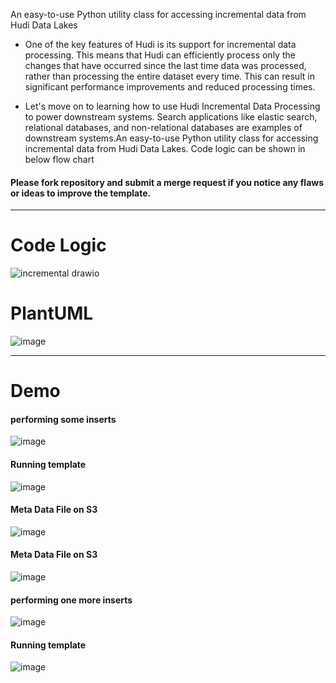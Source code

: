 
An easy-to-use Python utility class for accessing incremental data from Hudi Data Lakes



* One of the key features of Hudi is its support for incremental data processing. This means that Hudi can efficiently process only the changes that have occurred since the last time data was processed, rather than processing the entire dataset every time. This can result in significant performance improvements and reduced processing times.

* Let's move on to learning how to use Hudi Incremental Data Processing to power downstream systems. Search applications like elastic search, relational databases, and non-relational databases are examples of downstream systems.An easy-to-use Python utility class for accessing incremental data from Hudi Data Lakes. Code logic can be shown in below flow chart

#### Please fork repository and submit a merge request if you notice any flaws or ideas to improve the template.


------------------------------------------------

# Code Logic 
![incremental drawio](https://github.com/soumilshah1995/An-easy-to-use-Python-utility-class-for-accessing-incremental-data-from-Hudi-Data-Lakes/assets/39345855/36285e18-3644-49c1-b6e4-08cff21772a5)

# PlantUML
![image](https://github.com/soumilshah1995/An-easy-to-use-Python-utility-class-for-accessing-incremental-data-from-Hudi-Data-Lakes/assets/39345855/9cb8dfd4-5115-41fe-8bd4-3cc742ae53f1)


------------------------------------------------

# Demo

####  performing some inserts
![image](https://user-images.githubusercontent.com/39345855/221436178-61e7b768-6563-4ef4-9a53-2e804cb2097e.png)

#### Running template
![image](https://user-images.githubusercontent.com/39345855/221436220-7153fae1-58cf-4723-9c03-111d2ff0d214.png)

#### Meta Data File on S3
![image](https://user-images.githubusercontent.com/39345855/221436234-d50c2c76-aeb7-42fd-b3d4-9a41dfd02b24.png)

#### Meta Data File on S3
![image](https://user-images.githubusercontent.com/39345855/221436316-7ab9ef1c-7ec4-415c-839c-884c1db4fd15.png)

####  performing one more inserts
![image](https://user-images.githubusercontent.com/39345855/221436341-7f26521f-1d35-43e9-9a7a-e1e3930d31bc.png)

#### Running template
![image](https://user-images.githubusercontent.com/39345855/221436559-9b864975-f2a4-4562-9594-c2a97df3f8f0.png)




